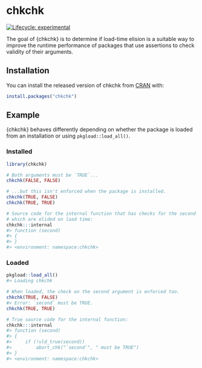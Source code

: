 
<!-- README.md is generated from README.Rmd. Please edit that file -->

# chkchk

<!-- badges: start -->

[![Lifecycle:
experimental](https://img.shields.io/badge/lifecycle-experimental-orange.svg)](https://www.tidyverse.org/lifecycle/#experimental)
<!-- badges: end -->

The goal of {chkchk} is to determine if load-time elision is a suitable
way to improve the runtime performance of packages that use assertions
to check validity of their arguments.

## Installation

You can install the released version of chkchk from
[CRAN](https://CRAN.R-project.org) with:

``` r
install.packages("chkchk")
```

## Example

{chkchk} behaves differently depending on whether the package is loaded
from an installation or using `pkgload::load_all()`.

### Installed

``` r
library(chkchk)

# Both arguments must be `TRUE`...
chkchk(FALSE, FALSE)

# ...but this isn't enforced when the package is installed.
chkchk(TRUE, FALSE)
chkchk(TRUE, TRUE)

# Source code for the internal function that has checks for the second argument
# which are elided on load time:
chkchk:::internal
#> function (second) 
#> {
#> }
#> <environment: namespace:chkchk>
```

### Loaded

``` r
pkgload::load_all()
#> Loading chkchk

# When loaded, the check on the second argument is enforced too.
chkchk(TRUE, FALSE)
#> Error: `second` must be TRUE.
chkchk(TRUE, TRUE)

# True source code for the internal function:
chkchk:::internal
#> function (second) 
#> {
#>     if (!vld_true(second)) 
#>         abort_chk("`second`", " must be TRUE")
#> }
#> <environment: namespace:chkchk>
```
